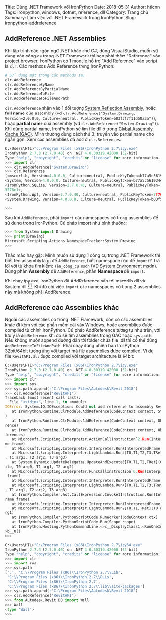 Title: Dùng .NET Framework với IronPython
Date: 2018-05-31
Author: htlcnn
Tags: ironpython, windows, dotnet, reference, dll
Category: Trang chủ
Summary: Làm việc với .NET Framework trong IronPython.
Slug: ironpython-addreference


## AddReference .NET Assemblies
Khi lập trình các ngôn ngữ .NET khác như C#, dùng Visual Studio, muốn sử dụng các công cụ trong .NET Framework thì bạn phải thêm "Reference" vào project browser. IronPython có 1 module hỗ trợ "Add Reference" vào script là `clr`. Các methods Add Reference trong IronPython:
```python
# Sử dụng một trong các methods sau
clr.AddReference
clr.AddReferenceByName
clr.AddReferenceByPartialName
clr.AddReferenceToFile
clr.AddReferenceToFileAndPath
```
`clr.AddReference` nhận vào 1 đối tượng [System.Reflection.Assembly](https://msdn.microsoft.com/en-us/library/system.reflection.assembly(v=vs.110).aspx), hoặc **full name** của assembly (vd `clr.AddReference("System.Drawing, Version=2.0.0.0, Culture=neutral, PublicKeyToken=b03f5f7f11d50a3a")`), hoặc **partial name** của assembly (vd `clr.AddReference("System.Drawing")`). Khi dùng partial name, IronPython sẽ tìm file dll ở trong [Global Assembly Cache (GAC)](https://docs.microsoft.com/en-us/dotnet/framework/app-domains/gac). Mình thường dùng cách thứ 3: truyền vào partial name cho ngắn gọn.
Xem các assemblies đã add ở `clr.References`:
```python
C:\Users\HTL>"c:\Program Files (x86)\IronPython 2.7\ipy.exe"
IronPython 2.7.3 (2.7.0.40) on .NET 4.0.30319.42000 (32-bit)
Type "help", "copyright", "credits" or "license" for more information.
>>> import clr
>>> clr.AddReference("System.Drawing")
>>> clr.References
(<mscorlib, Version=4.0.0.0, Culture=neutral, PublicKeyToken=b77a5c561934e089>,
<System, Version=4.0.0.0, Culture=neutral, PublicKeyToken=b77a5c561934e089>,
<IronPython.SQLite, Version=2.7.0.40, Culture=neutral, PublicKeyToken=7f709c5b71
3576e1>,
<IronPython.Wpf, Version=2.7.0.40, Culture=neutral, PublicKeyToken=7f709c5b713576e1>,
<System.Drawing, Version=4.0.0.0, Culture=neutral, PublicKeyToken=b03f5f7f11d50a3a>)

>>>
```
Sau khi `AddReference`, phải `import` các namespaces có trong assemblies để sử dụng trong IronPython. Cú pháp import như bình thường:
```python
>>> from System import Drawing
>>> print(Drawing)
Microsoft.Scripting.Actions.NamespaceTracker:System.Drawing
>>>
```
Thắc mắc hay gặp: Mình muốn sử dụng 1 công cụ trong .NET Framework thì biết tên assembly là gì để `AddReference`, biết namespace nào để `import`? Trả lời với từ khóa tìm kiếm: `Tên_công_cụ msdn` (VD [System Environment msdn](http://lmgtfy.com/?s=d&q=System+Environment+msdn)). Dùng phần **Assembly** để `AddReference`, phần **Namespace** để `import`.

Khi chạy ipy.exe, IronPython đã AddReference sẵn tới mscorlib.dll và System.dll [<sup>[1]</sup>](http://ironpython.net/documentation/dotnet/dotnet.html#assemblies-loaded-by-default). Khi đó chỉ việc `import` các namespaces có trong 2 assemblies này mà không phải AddRerence.

## AddReference các Assemblies khác
Ngoài các assemblies có trong .NET Framework, còn có các assemblies khác đi kèm với các phần mềm cài vào Windows, hoặc assemblies được compiled từ chính IronPython. Cú pháp AddReference tương tự như trên, với lưu ý là `AddReference` khi đó sẽ tìm assemblies trong GAC hoặc `sys.path`. Nếu không muốn append đường dẫn tới folder chứa file .dll thì có thể dùng `AddReferenceToFileAndPath`. Phải chạy đúng phiên bản IronPython 32bit/64bit tương ứng với target mà file assemblies được compiled. Ví dụ file `RevitAPI.dll` được compiled với target architecture là 64bit:
```python
C:\Users\HTL>"C:\Program Files (x86)\IronPython 2.7\ipy.exe"
IronPython 2.7.3 (2.7.0.40) on .NET 4.0.30319.42000 (32-bit)
Type "help", "copyright", "credits" or "license" for more information.
>>> import clr
>>> import sys
>>> sys.path.append(r'C:\Program Files\Autodesk\Revit 2018')
>>> clr.AddReference('RevitAPI')
Traceback (most recent call last):
  File "<stdin>", line 1, in <module>
IOError: System.IO.IOException: Could not add reference to assembly RevitAPI
   at IronPython.Runtime.ClrModule.AddReference(CodeContext context, String name
)
   at IronPython.Runtime.ClrModule.AddReference(CodeContext context, Object refe
rence)
   at IronPython.Runtime.ClrModule.AddReference(CodeContext context, Object[] re
ferences)
   at Microsoft.Scripting.Interpreter.ActionCallInstruction`2.Run(InterpretedFra
me frame)
   at Microsoft.Scripting.Interpreter.Interpreter.Run(InterpretedFrame frame)
   at Microsoft.Scripting.Interpreter.LightLambda.Run4[T0,T1,T2,T3,TRet](T0 arg0
, T1 arg1, T2 arg2, T3 arg3)
   at System.Dynamic.UpdateDelegates.UpdateAndExecute3[T0,T1,T2,TRet](CallSite s
ite, T0 arg0, T1 arg1, T2 arg2)
   at Microsoft.Scripting.Interpreter.FuncCallInstruction`6.Run(InterpretedFrame
 frame)
   at Microsoft.Scripting.Interpreter.Interpreter.Run(InterpretedFrame frame)
   at Microsoft.Scripting.Interpreter.LightLambda.Run4[T0,T1,T2,T3,TRet](T0 arg0
, T1 arg1, T2 arg2, T3 arg3)
   at IronPython.Compiler.Ast.CallExpression.Invoke1Instruction.Run(InterpretedF
rame frame)
   at Microsoft.Scripting.Interpreter.Interpreter.Run(InterpretedFrame frame)
   at Microsoft.Scripting.Interpreter.LightLambda.Run2[T0,T1,TRet](T0 arg0, T1 a
rg1)
   at IronPython.Compiler.PythonScriptCode.RunWorker(CodeContext ctx)
   at IronPython.Compiler.PythonScriptCode.Run(Scope scope)
   at IronPython.Hosting.PythonCommandLine.<>c__DisplayClass1.<RunOneInteraction
>b__0()
>>>
```

```python
C:\Users\HTL>"C:\Program Files (x86)\IronPython 2.7\ipy64.exe"
IronPython 2.7.3 (2.7.0.40) on .NET 4.0.30319.42000 (64-bit)
Type "help", "copyright", "credits" or "license" for more information.
>>> import clr
>>> import sys
>>> sys.path
['.', 'C:\\Program Files (x86)\\IronPython 2.7\\Lib',
 'C:\\Program Files (x86)\\IronPython 2.7\\DLLs',
 'C:\\Program Files (x86)\\IronPython 2.7',
 'C:\\Program Files (x86)\\IronPython 2.7\\lib\\site-packages']
>>> sys.path.append(r'C:\Program Files\Autodesk\Revit 2018')
>>> clr.AddReference('RevitAPI')
>>> from Autodesk.Revit.DB import Wall
>>> Wall
<type 'Wall'>
>>>
```